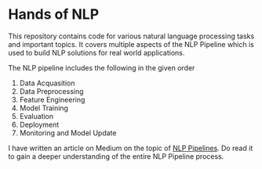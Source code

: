 # Hands of NLP

This repository contains code for various natural language processing tasks and important topics. It covers multiple aspects of the NLP Pipeline which is used to build NLP solutions for real world applications.

The NLP pipeline includes the following in the given order
1. Data Acquasition
2. Data Preprocessing
3. Feature Engineering
4. Model Training
5. Evaluation
6. Deployment
7. Monitoring and Model Update

I have written an article on Medium on the topic of [NLP Pipelines](https://medium.com/@devangchavan0204/mastering-the-nlp-pipeline-a-deep-dive-into-textual-dynamics-ecc8673de18e). 
Do read it to gain a deeper understanding of the entire NLP Pipeline process.


